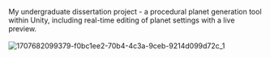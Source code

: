 My undergraduate dissertation project - a procedural planet generation tool within Unity, including real-time editing of planet settings with a live preview.
<br/><br/>
![1707682099379-f0bc1ee2-70b4-4c3a-9ceb-9214d099d72c_1](https://github.com/JoshF02/Procedural_Planets/assets/95030736/7e45da66-ee31-4bf5-bb33-184177226bbc)
